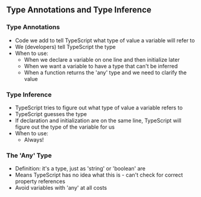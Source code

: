 ## Type Annotations and Type Inference

### Type Annotations

- Code we add to tell TypeScript what type of value a variable will refer to
- We (developers) tell TypeScript the type
- When to use:
  - When we declare a variable on one line and then initialize later
  - When we want a variable to have a type that can't be inferred
  - When a function returns the 'any' type and we need to clarify the value

### Type Inference

- TypeScript tries to figure out what type of value a variable refers to
- TypeScript guesses the type
- If declaration and initialization are on the same line, TypeScript will figure out the type of the variable for us
- When to use:
  - Always!

### The 'Any' Type

- Definition: it's a type, just as 'string' or 'boolean' are
- Means TypeScript has no idea what this is - can't check for correct property references
- Avoid variables with 'any' at all costs
